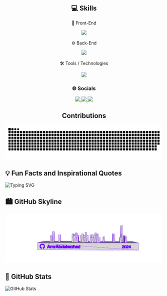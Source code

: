 <h2 align="center">💻 Skills</h2>

<p align="center">🎨 Front-End</p>
<p align="center">
    <img src="https://skillicons.dev/icons?i=html,css,javascript,ts,react,angular,next,bootstrap,tailwind,swift" />
</p>

<p align="center">⚙️ Back-End</p>
<p align="center">
    <img src="https://skillicons.dev/icons?i=nodejs,expressjs,cs,c,cpp,dotnet,spring,py,php,flask,django" />
</p>

<p align="center">🛠️ Tools / Technologies</p>
<p align="center">
    <img src="https://skillicons.dev/icons?i=git,github,tensorflow,postman,mongodb,mysql,sqlite,postgres,firebase,aws,gcp" />
</p>

<h3 align="center">🌐 Socials</h3>
<p align="center">
    <a href="mailto:amrabdelwahed00@gmail.com">
        <img src="https://skillicons.dev/icons?i=gmail" />
    </a>
    <a href="https://www.linkedin.com/in/amrabdelwahed/">
        <img src="https://skillicons.dev/icons?i=linkedin" />
    </a>
    <a href="https://www.instagram.com/walibia7a/">
        <img src="https://skillicons.dev/icons?i=instagram" />
    </a>
</p>

<h2 align="center">Contributions</h2>

![snake gif](https://github.com/AmrAbdelwahed/AmrAbdelwahed/blob/output/github-contribution-grid-snake-dark.svg)

## 💡 Fun Facts and Inspirational Quotes
![Typing SVG](https://readme-typing-svg.herokuapp.com?font=Fira+Code&size=18&duration=3000&color=F7B73F&lines=Debugging+is+like+being+a+detective!;Data+drives+the+future!;Keep+learning,+keep+growing!;Innovation+begins+where+knowledge+ends!)

## 🏙️ GitHub Skyline
![GitHub Skyline](https://github.com/AmrAbdelwahed/AmrAbdelwahed/blob/101707b7d7217d9d2dc5f2f0e12292ba4ee86014/model.png)

## 🌟 GitHub Stats
![GitHub Stats](https://github-readme-stats.vercel.app/api?username=AmrAbdelwahed&show_icons=true&theme=radical)
